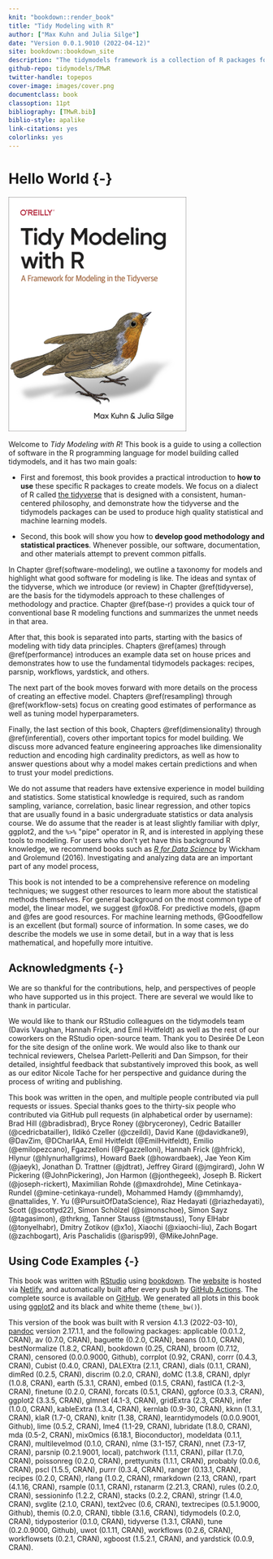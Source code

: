 ```yaml
---
knit: "bookdown::render_book"
title: "Tidy Modeling with R"
author: ["Max Kuhn and Julia Silge"]
date: "Version 0.0.1.9010 (2022-04-12)"
site: bookdown::bookdown_site
description: "The tidymodels framework is a collection of R packages for modeling and machine learning using tidyverse principles. This book provides a thorough introduction to how to use tidymodels, and an outline of good methodology and statistical practice for phases of the modeling process."
github-repo: tidymodels/TMwR
twitter-handle: topepos
cover-image: images/cover.png
documentclass: book
classoption: 11pt
bibliography: [TMwR.bib]
biblio-style: apalike
link-citations: yes
colorlinks: yes
---
```


# Hello World {-} 

<a href="https://amzn.to/35Hn96s"><img src="images/cover.png" width="350" height="460" alt="Buy from Amazon" class="cover" /></a>

Welcome to _Tidy Modeling with R_! This book is a guide to using a collection of software in the R programming language for model building called <span class="pkg">tidymodels</span>, and it has two main goals: 

- First and foremost, this book provides a practical introduction to **how to use** these specific R packages to create models. We focus on a dialect of R called [the tidyverse](https://www.tidyverse.org/) that is designed with a consistent, human-centered philosophy, and demonstrate how the tidyverse and the <span class="pkg">tidymodels</span> packages can be used to produce high quality statistical and machine learning models.

- Second, this book will show you how to **develop good methodology and statistical practices**. Whenever possible, our software, documentation, and other materials attempt to prevent common pitfalls. 

In Chapter \@ref(software-modeling), we outline a taxonomy for models and highlight what good software for modeling is like. The ideas and syntax of the tidyverse, which we introduce (or review) in Chapter \@ref(tidyverse), are the basis for the tidymodels approach to these challenges of methodology and practice. Chapter \@ref(base-r) provides a quick tour of conventional base R modeling functions and summarizes the unmet needs in that area. 

After that, this book is separated into parts, starting with the basics of modeling with tidy data principles. Chapters \@ref(ames) through \@ref(performance) introduces an example data set on house prices and demonstrates how to use the fundamental tidymodels packages: <span class="pkg">recipes</span>, <span class="pkg">parsnip</span>, <span class="pkg">workflows</span>, <span class="pkg">yardstick</span>, and others. 

The next part of the book moves forward with more details on the process of creating an effective model. Chapters \@ref(resampling) through \@ref(workflow-sets) focus on creating good estimates of performance as well as tuning model hyperparameters. 

Finally, the last section of this book, Chapters \@ref(dimensionality) through \@ref(inferential), covers other important topics for model building. We discuss more advanced feature engineering approaches like dimensionality reduction and encoding high cardinality predictors, as well as how to answer questions about why a model makes certain predictions and when to trust your model predictions.

We do not assume that readers have extensive experience in model building and statistics. Some statistical knowledge is required, such as random sampling, variance, correlation, basic linear regression, and other topics that are usually found in a basic undergraduate statistics or data analysis course. We do assume that the reader is at least slightly familiar with dplyr, ggplot2, and the `%>%` "pipe" operator in R, and is interested in applying these tools to modeling. For users who don't yet have this background R knowledge, we recommend books such as [*R for Data Science*](https://r4ds.had.co.nz/) by Wickham and Grolemund (2016). Investigating and analyzing data are an important part of any model process,

This book is not intended to be a comprehensive reference on modeling techniques; we suggest other resources to learn more about the statistical methods themselves. For general background on the most common type of model, the linear model, we suggest @fox08.  For predictive models, @apm and @fes are good resources. For machine learning methods, @Goodfellow is an excellent (but formal) source of information. In some cases, we do describe the models we use in some detail, but in a way that is less mathematical, and hopefully more intuitive. 


## Acknowledgments {-}



We are so thankful for the contributions, help, and perspectives of people who have supported us in this project. There are several we would like to thank in particular.

We would like to thank our RStudio colleagues on the <span class="pkg">tidymodels</span> team (Davis Vaughan, Hannah Frick, and Emil Hvitfeldt) as well as the rest of our coworkers on the RStudio open-source team. Thank you to Desirée De Leon for the site design of the online work. We would also like to thank our technical reviewers, Chelsea Parlett-Pelleriti and Dan Simpson, for their detailed, insightful feedback that substantively improved this book, as well as our editor Nicole Tache for her perspective and guidance during the process of writing and publishing.


This book was written in the open, and multiple people contributed via pull requests or issues. Special thanks goes to the thirty-six people who contributed via GitHub pull requests (in alphabetical order by username): Brad Hill (\@bradisbrad), Bryce Roney (\@bryceroney), Cedric Batailler (\@cedricbatailler), Ildikó Czeller (\@czeildi), David Kane (\@davidkane9), \@DavZim, \@DCharIAA, Emil Hvitfeldt (\@EmilHvitfeldt), Emilio (\@emilopezcano), Fgazzelloni (\@Fgazzelloni), Hannah Frick (\@hfrick), Hlynur (\@hlynurhallgrims), Howard Baek (\@howardbaek), Jae Yeon Kim (\@jaeyk), Jonathan D. Trattner (\@jdtrat), Jeffrey Girard (\@jmgirard), John W Pickering (\@JohnPickering), Jon Harmon (\@jonthegeek), Joseph B. Rickert (\@joseph-rickert), Maximilian Rohde (\@maxdrohde), Mine Cetinkaya-Rundel (\@mine-cetinkaya-rundel), Mohammed Hamdy (\@mmhamdy), \@nattalides, Y. Yu (\@PursuitOfDataScience), Riaz Hedayati (\@riazhedayati), Scott (\@scottyd22), Simon Schölzel (\@simonschoe), Simon Sayz (\@tagasimon), \@thrkng, Tanner Stauss (\@tmstauss), Tony ElHabr (\@tonyelhabr), Dmitry Zotikov (\@x1o), Xiaochi (\@xiaochi-liu), Zach Bogart (\@zachbogart), Aris Paschalidis (\@arisp99), \@MikeJohnPage.

## Using Code Examples {-}



This book was written with [RStudio](http://www.rstudio.com/ide/) using [bookdown](http://bookdown.org/). The [website](https://tmwr.org) is hosted via [Netlify](http://netlify.com/), and automatically built after every push by [GitHub Actions](https://help.github.com/actions). The complete source is available on [GitHub](https://github.com/tidymodels/TMwR). We generated all plots in this book using [ggplot2](https://ggplot2.tidyverse.org/) and its black and white theme (`theme_bw()`). 

This version of the book was built with R version 4.1.3 (2022-03-10), [pandoc](https://pandoc.org/) version 2.17.1.1, and the following packages: applicable (0.0.1.2, CRAN), av (0.7.0, CRAN), baguette (0.2.0, CRAN), beans (0.1.0, CRAN), bestNormalize (1.8.2, CRAN), bookdown (0.25, CRAN), broom (0.7.12, CRAN), censored (0.0.0.9000, Github), corrplot (0.92, CRAN), corrr (0.4.3, CRAN), Cubist (0.4.0, CRAN), DALEXtra (2.1.1, CRAN), dials (0.1.1, CRAN), dimRed (0.2.5, CRAN), discrim (0.2.0, CRAN), doMC (1.3.8, CRAN), dplyr (1.0.8, CRAN), earth (5.3.1, CRAN), embed (0.1.5, CRAN), fastICA (1.2-3, CRAN), finetune (0.2.0, CRAN), forcats (0.5.1, CRAN), ggforce (0.3.3, CRAN), ggplot2 (3.3.5, CRAN), glmnet (4.1-3, CRAN), gridExtra (2.3, CRAN), infer (1.0.0, CRAN), kableExtra (1.3.4, CRAN), kernlab (0.9-30, CRAN), kknn (1.3.1, CRAN), klaR (1.7-0, CRAN), knitr (1.38, CRAN), learntidymodels (0.0.0.9001, Github), lime (0.5.2, CRAN), lme4 (1.1-29, CRAN), lubridate (1.8.0, CRAN), mda (0.5-2, CRAN), mixOmics (6.18.1, Bioconductor), modeldata (0.1.1, CRAN), multilevelmod (0.1.0, CRAN), nlme (3.1-157, CRAN), nnet (7.3-17, CRAN), parsnip (0.2.1.9001, local), patchwork (1.1.1, CRAN), pillar (1.7.0, CRAN), poissonreg (0.2.0, CRAN), prettyunits (1.1.1, CRAN), probably (0.0.6, CRAN), pscl (1.5.5, CRAN), purrr (0.3.4, CRAN), ranger (0.13.1, CRAN), recipes (0.2.0, CRAN), rlang (1.0.2, CRAN), rmarkdown (2.13, CRAN), rpart (4.1.16, CRAN), rsample (0.1.1, CRAN), rstanarm (2.21.3, CRAN), rules (0.2.0, CRAN), sessioninfo (1.2.2, CRAN), stacks (0.2.2, CRAN), stringr (1.4.0, CRAN), svglite (2.1.0, CRAN), text2vec (0.6, CRAN), textrecipes (0.5.1.9000, Github), themis (0.2.0, CRAN), tibble (3.1.6, CRAN), tidymodels (0.2.0, CRAN), tidyposterior (0.1.0, CRAN), tidyverse (1.3.1, CRAN), tune (0.2.0.9000, Github), uwot (0.1.11, CRAN), workflows (0.2.6, CRAN), workflowsets (0.2.1, CRAN), xgboost (1.5.2.1, CRAN), and yardstick (0.0.9, CRAN).

